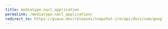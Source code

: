```yaml
---
title: mediatype.nacl_application
permalink: /mediatype.nacl_application/
redirect_to: https://guava.dev/releases/snapshot-jre/api/docs/com/google/common/net/MediaType.html#NACL_APPLICATION
---
```

